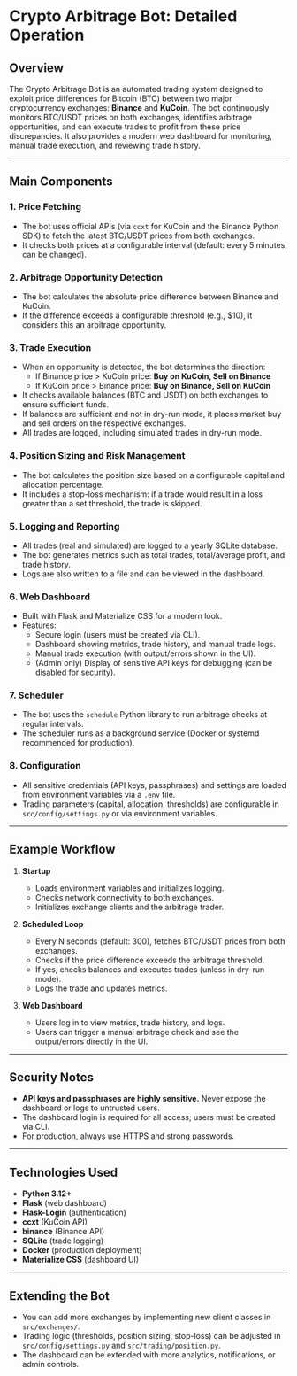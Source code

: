 # Crypto Arbitrage Bot: Detailed Operation

## Overview

The Crypto Arbitrage Bot is an automated trading system designed to exploit price differences for Bitcoin (BTC) between two major cryptocurrency exchanges: **Binance** and **KuCoin**. The bot continuously monitors BTC/USDT prices on both exchanges, identifies arbitrage opportunities, and can execute trades to profit from these price discrepancies. It also provides a modern web dashboard for monitoring, manual trade execution, and reviewing trade history.

---

## Main Components

### 1. **Price Fetching**
- The bot uses official APIs (via `ccxt` for KuCoin and the Binance Python SDK) to fetch the latest BTC/USDT prices from both exchanges.
- It checks both prices at a configurable interval (default: every 5 minutes, can be changed).

### 2. **Arbitrage Opportunity Detection**
- The bot calculates the absolute price difference between Binance and KuCoin.
- If the difference exceeds a configurable threshold (e.g., $10), it considers this an arbitrage opportunity.

### 3. **Trade Execution**
- When an opportunity is detected, the bot determines the direction:
  - If Binance price > KuCoin price: **Buy on KuCoin, Sell on Binance**
  - If KuCoin price > Binance price: **Buy on Binance, Sell on KuCoin**
- It checks available balances (BTC and USDT) on both exchanges to ensure sufficient funds.
- If balances are sufficient and not in dry-run mode, it places market buy and sell orders on the respective exchanges.
- All trades are logged, including simulated trades in dry-run mode.

### 4. **Position Sizing and Risk Management**
- The bot calculates the position size based on a configurable capital and allocation percentage.
- It includes a stop-loss mechanism: if a trade would result in a loss greater than a set threshold, the trade is skipped.

### 5. **Logging and Reporting**
- All trades (real and simulated) are logged to a yearly SQLite database.
- The bot generates metrics such as total trades, total/average profit, and trade history.
- Logs are also written to a file and can be viewed in the dashboard.

### 6. **Web Dashboard**
- Built with Flask and Materialize CSS for a modern look.
- Features:
  - Secure login (users must be created via CLI).
  - Dashboard showing metrics, trade history, and manual trade logs.
  - Manual trade execution (with output/errors shown in the UI).
  - (Admin only) Display of sensitive API keys for debugging (can be disabled for security).

### 7. **Scheduler**
- The bot uses the `schedule` Python library to run arbitrage checks at regular intervals.
- The scheduler runs as a background service (Docker or systemd recommended for production).

### 8. **Configuration**
- All sensitive credentials (API keys, passphrases) and settings are loaded from environment variables via a `.env` file.
- Trading parameters (capital, allocation, thresholds) are configurable in `src/config/settings.py` or via environment variables.

---

## Example Workflow

1. **Startup**
   - Loads environment variables and initializes logging.
   - Checks network connectivity to both exchanges.
   - Initializes exchange clients and the arbitrage trader.

2. **Scheduled Loop**
   - Every N seconds (default: 300), fetches BTC/USDT prices from both exchanges.
   - Checks if the price difference exceeds the arbitrage threshold.
   - If yes, checks balances and executes trades (unless in dry-run mode).
   - Logs the trade and updates metrics.

3. **Web Dashboard**
   - Users log in to view metrics, trade history, and logs.
   - Users can trigger a manual arbitrage check and see the output/errors directly in the UI.

---

## Security Notes

- **API keys and passphrases are highly sensitive.** Never expose the dashboard or logs to untrusted users.
- The dashboard login is required for all access; users must be created via CLI.
- For production, always use HTTPS and strong passwords.

---

## Technologies Used

- **Python 3.12+**
- **Flask** (web dashboard)
- **Flask-Login** (authentication)
- **ccxt** (KuCoin API)
- **binance** (Binance API)
- **SQLite** (trade logging)
- **Docker** (production deployment)
- **Materialize CSS** (dashboard UI)

---

## Extending the Bot

- You can add more exchanges by implementing new client classes in `src/exchanges/`.
- Trading logic (thresholds, position sizing, stop-loss) can be adjusted in `src/config/settings.py` and `src/trading/position.py`.
- The dashboard can be extended with more analytics, notifications, or admin controls. 